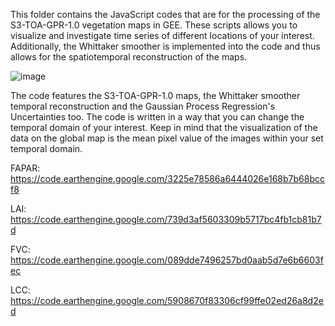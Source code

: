 This folder contains the JavaScript codes that are for the processing of the S3-TOA-GPR-1.0 vegetation maps in GEE. These scripts allows you to visualize and investigate time series of different locations of your interest. Additionally, the Whittaker smoother is implemented into the code and thus allows for the spatiotemporal reconstruction of the maps.

![image](https://user-images.githubusercontent.com/123364246/219391936-898085ea-9b5b-4a14-b8f8-5efbf0130be3.png)


The code features the S3-TOA-GPR-1.0 maps, the Whittaker smoother temporal reconstruction and the Gaussian Process Regression's Uncertainties too. The code is written in a way that you can change the temporal domain of your interest. Keep in mind that the visualization of the data on the global map is the mean pixel value of the images within your set temporal domain.



FAPAR:
https://code.earthengine.google.com/3225e78586a6444026e168b7b68bccf8	

LAI:
https://code.earthengine.google.com/739d3af5603309b5717bc4fb1cb81b7d

FVC:
https://code.earthengine.google.com/089dde7496257bd0aab5d7e6b6603fec

LCC:
https://code.earthengine.google.com/5908670f83306cf99ffe02ed26a8d2ed
